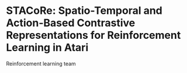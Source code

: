# STACoRe: Spatio-Temporal and Action-Based Contrastive Representations for Reinforcement Learning in Atari
Reinforcement learning team
